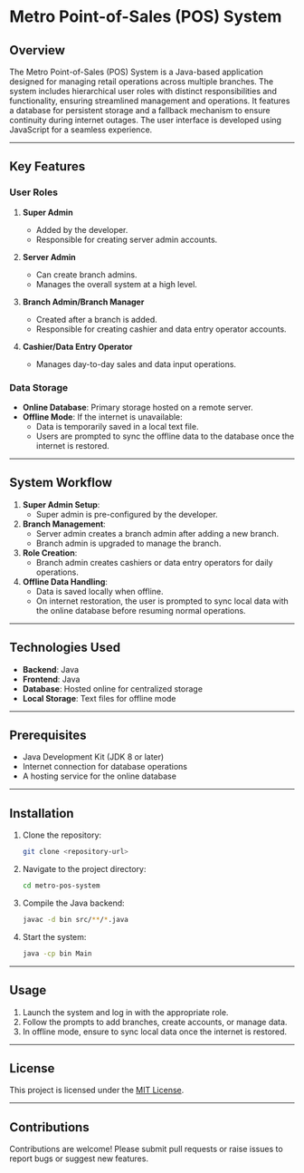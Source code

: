 # Metro Point-of-Sales (POS) System

## Overview
The Metro Point-of-Sales (POS) System is a Java-based application designed for managing retail operations across multiple branches. The system includes hierarchical user roles with distinct responsibilities and functionality, ensuring streamlined management and operations. It features a database for persistent storage and a fallback mechanism to ensure continuity during internet outages. The user interface is developed using JavaScript for a seamless experience.

---

## Key Features

### User Roles
1. **Super Admin**
   - Added by the developer.
   - Responsible for creating server admin accounts.

2. **Server Admin**
   - Can create branch admins.
   - Manages the overall system at a high level.

3. **Branch Admin/Branch Manager**
   - Created after a branch is added.
   - Responsible for creating cashier and data entry operator accounts.

4. **Cashier/Data Entry Operator**
   - Manages day-to-day sales and data input operations.

### Data Storage
- **Online Database**: Primary storage hosted on a remote server.
- **Offline Mode**: If the internet is unavailable:
  - Data is temporarily saved in a local text file.
  - Users are prompted to sync the offline data to the database once the internet is restored.

---

## System Workflow
1. **Super Admin Setup**:
   - Super admin is pre-configured by the developer.
2. **Branch Management**:
   - Server admin creates a branch admin after adding a new branch.
   - Branch admin is upgraded to manage the branch.
3. **Role Creation**:
   - Branch admin creates cashiers or data entry operators for daily operations.
4. **Offline Data Handling**:
   - Data is saved locally when offline.
   - On internet restoration, the user is prompted to sync local data with the online database before resuming normal operations.

---

## Technologies Used
- **Backend**: Java
- **Frontend**: Java
- **Database**: Hosted online for centralized storage
- **Local Storage**: Text files for offline mode

---

## Prerequisites
- Java Development Kit (JDK 8 or later)
- Internet connection for database operations
- A hosting service for the online database

---

## Installation
1. Clone the repository:
   ```bash
   git clone <repository-url>
   ```
2. Navigate to the project directory:
   ```bash
   cd metro-pos-system
   ```
3. Compile the Java backend:
   ```bash
   javac -d bin src/**/*.java
   ```
4. Start the system:
   ```bash
   java -cp bin Main
   ```

---

## Usage
1. Launch the system and log in with the appropriate role.
2. Follow the prompts to add branches, create accounts, or manage data.
3. In offline mode, ensure to sync local data once the internet is restored.

---

## License
This project is licensed under the [MIT License](LICENSE).

---

## Contributions
Contributions are welcome! Please submit pull requests or raise issues to report bugs or suggest new features.
